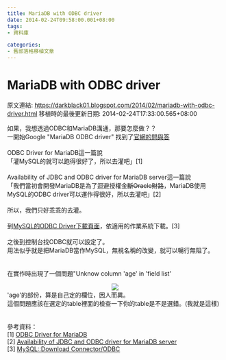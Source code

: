 ```yaml
---
title: MariaDB with ODBC driver
date: 2014-02-24T09:58:00.001+08:00
tags: 
- 資料庫

categories:
- 舊部落格移植文章
---
```


# MariaDB with ODBC driver

原文連結: https://darkblack01.blogspot.com/2014/02/mariadb-with-odbc-driver.html
移植時的最後更新日期: 2014-02-24T17:33:00.565+08:00

如果，我想透過ODBC和MariaDB溝通，那要怎麼做？？<br />一開始Google "MariaDB ODBC driver" 找到了<a href="https://mariadb.com/kb/en/odbc-driver-for-mariadb/" target="_blank">官網的問與答</a><br /><br />ODBC Driver for MariaDB這一篇說<br />「灌MySQL的就可以跑得很好了，所以去灌吧」[1]<br /><br />Availability of JDBC and ODBC driver for MariaDB server這一篇說<br />「我們當初會開發MariaDB是為了迴避授權金<strike>斷Oracle財路</strike>，MariaDB使用MySQL的ODBC driver可以運作得很好，所以去灌吧」[2]<br /><br />所以，我們只好乖乖的去灌。<br /><br />到<a href="https://dev.mysql.com/downloads/connector/odbc/" target="_blank">MySQL的ODBC Driver下載頁面</a>，依適用的作業系統下載。[3]<br /><br />之後到控制台找ODBC就可以設定了。<br />用法似乎就是把MariaDB當作MySQL，無視名稱的改變，就可以暢行無阻了。<br /><br /><br />在實作時出現了一個問題"Unknow column 'age' in 'field list'<br /><div class="separator" style="clear: both; text-align: center;"><a href="http://4.bp.blogspot.com/-8YQ4mAxzFjE/UwsRXJmv40I/AAAAAAAAHKw/NXXSgpwyLWs/s1600/OCBDerror3.PNG" imageanchor="1" style="margin-left: 1em; margin-right: 1em;"><img border="0" src="http://4.bp.blogspot.com/-8YQ4mAxzFjE/UwsRXJmv40I/AAAAAAAAHKw/NXXSgpwyLWs/s1600/OCBDerror3.PNG" /></a></div>'age'的部份，算是自己定的欄位，因人而異。<br />這個問題應該在選定的table裡面的檢查一下你的table是不是選錯。(我就是這樣)<br /><br /><br />參考資料：<br />[1]&nbsp;<a href="https://mariadb.com/kb/en/odbc-driver-for-mariadb/" target="_blank">ODBC Driver for MariaDB</a><br />[2]&nbsp;<a href="https://mariadb.com/kb/en/availability-of-jdbc-and-odbc-driver-for-mariadb-server/" target="_blank">Availability of JDBC and ODBC driver for MariaDB server</a><br />[3] <a href="https://dev.mysql.com/downloads/connector/cpp/" target="_blank">MySQL::Download Connector/ODBC</a>
